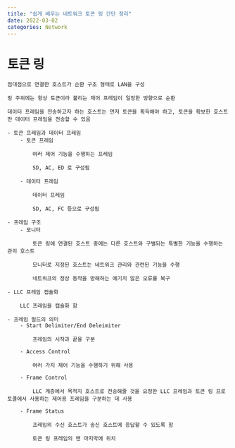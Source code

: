 ```yaml
---
title: "쉽게 배우는 네트워크 토큰 링 간단 정리"
date: 2022-03-02
categories: Network
---
```


# 토큰 링
    
    점대점으로 연결한 호스트가 순환 구조 형태로 LAN을 구성
    
    링 주위에는 항상 토큰이라 불리는 제어 프레임이 일정한 방향으로 순환
    
    데이터 프레임을 전송하고자 하는 호스트는 먼저 토큰을 획득해야 하고, 토큰을 확보한 호스트만 데이터 프레임을 전송할 수 있음
    
    - 토큰 프레임과 데이터 프레임
        - 토큰 프레임
            
            여러 제어 기능을 수행하는 프레임
            
            SD, AC, ED 로 구성됨
            
        - 데이터 프레임
            
            데이터 프레임
            
            SD, AC, FC 등으로 구성됨
            
    - 프레임 구조
        - 모니터
            
            토큰 링에 연결된 호스트 중에는 다른 호스트와 구별되는 특별한 기능을 수행하는 관리 호스트
            
            모니터로 지정된 호스트는 네트워크 관리와 관련된 기능을 수행
            
            네트워크의 정상 동작을 방해하는 예기치 않은 오류를 복구
            
    - LLC 프레임 캡슐화
        
        LLC 프레임을 캡슐화 함
        
    - 프레임 필드의 의미
        - Start Delimiter/End Deleimiter
            
            프레임의 시작과 끝을 구분
            
        - Access Control
            
            여러 가지 제어 기능을 수행하기 위해 사용
            
        - Frame Control
            
            LLC 계층에서 목적지 호스트로 전송해줄 것을 요청한 LLC 프레임과 토큰 링 프로토콜에서 사용하는 제어용 프레임을 구분하는 데 사용
            
        - Frame Status
            
            프레임의 수신 호스트가 송신 호스트에 응답할 수 있도록 함
            
            토큰 링 프레임의 맨 마지막에 위치

